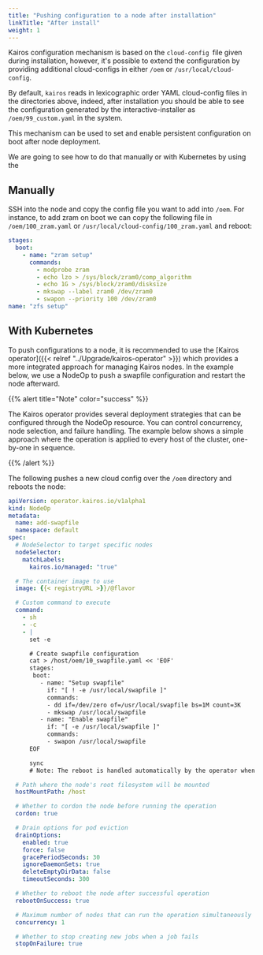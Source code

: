 ```yaml
---
title: "Pushing configuration to a node after installation"
linkTitle: "After install"
weight: 1
---
```


Kairos configuration mechanism is based on the `cloud-config `file given during installation, however, it's possible to extend the configuration by providing additional cloud-configs in either `/oem` or `/usr/local/cloud-config`.

By default, `kairos` reads in lexicographic order YAML cloud-config files in the directories above, indeed, after installation you should be able to see the configuration generated by the interactive-installer as `/oem/99_custom.yaml` in the system.

This mechanism can be used to set and enable persistent configuration on boot after node deployment.

We are going to see how to do that manually or with Kubernetes by using the

## Manually

SSH into the node and copy the config file you want to add into `/oem`. For instance, to add zram on boot we can copy the following file in `/oem/100_zram.yaml` or `/usr/local/cloud-config/100_zram.yaml` and reboot:

```yaml
stages:
  boot:
    - name: "zram setup"
      commands:
        - modprobe zram
        - echo lzo > /sys/block/zram0/comp_algorithm
        - echo 1G > /sys/block/zram0/disksize
        - mkswap --label zram0 /dev/zram0
        - swapon --priority 100 /dev/zram0
name: "zfs setup"
```

## With Kubernetes

To push configurations to a node, it is recommended to use the [Kairos operator]({{< relref "../Upgrade/kairos-operator" >}}) which provides a more integrated approach for managing Kairos nodes. In the example below, we use a NodeOp to push a swapfile configuration and restart the node afterward.

{{% alert title="Note" color="success" %}}

The Kairos operator provides several deployment strategies that can be configured through the NodeOp resource. You can control concurrency, node selection, and failure handling. The example below shows a simple approach where the operation is applied to every host of the cluster, one-by-one in sequence.

{{% /alert %}}

The following pushes a new cloud config over the `/oem` directory and reboots the node:

```yaml
apiVersion: operator.kairos.io/v1alpha1
kind: NodeOp
metadata:
  name: add-swapfile
  namespace: default
spec:
  # NodeSelector to target specific nodes
  nodeSelector:
    matchLabels:
      kairos.io/managed: "true"

  # The container image to use
  image: {{< registryURL >}}/@flavor

  # Custom command to execute
  command:
    - sh
    - -c
    - |
      set -e

      # Create swapfile configuration
      cat > /host/oem/10_swapfile.yaml << 'EOF'
      stages:
       boot:
         - name: "Setup swapfile"
           if: "[ ! -e /usr/local/swapfile ]"
           commands:
           - dd if=/dev/zero of=/usr/local/swapfile bs=1M count=3K
           - mkswap /usr/local/swapfile
         - name: "Enable swapfile"
           if: "[ -e /usr/local/swapfile ]"
           commands:
           - swapon /usr/local/swapfile
      EOF

      sync
      # Note: The reboot is handled automatically by the operator when rebootOnSuccess: true

  # Path where the node's root filesystem will be mounted
  hostMountPath: /host

  # Whether to cordon the node before running the operation
  cordon: true

  # Drain options for pod eviction
  drainOptions:
    enabled: true
    force: false
    gracePeriodSeconds: 30
    ignoreDaemonSets: true
    deleteEmptyDirData: false
    timeoutSeconds: 300

  # Whether to reboot the node after successful operation
  rebootOnSuccess: true

  # Maximum number of nodes that can run the operation simultaneously
  concurrency: 1

  # Whether to stop creating new jobs when a job fails
  stopOnFailure: true
```
